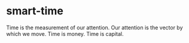 # smart-time
Time is the measurement of our attention. Our attention is the vector by which we move. Time is money. Time is capital.
